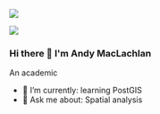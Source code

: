 ![](https://komarev.com/ghpvc/?username=andrewmaclachlan&abbreviated=true)

![](https://vbr.nathanchung.dev/badge?page_id=andrewmaclachlan&text=Fans&lcolor=a4133c&color=555555&style=for-the-badge&logo=Github&hit=true)

### Hi there 👋 I'm Andy MacLachlan

An academic 

- 🌱 I’m currently: learning PostGIS
- 💬 Ask me about: Spatial analysis    



<!--
**andrewmaclachlan/andrewmaclachlan** is a ✨ _special_ ✨ repository because its `README.md` (this file) appears on your GitHub profile.

Here are some ideas to get you started:

- 🔭 I’m currently working on ...
- 🌱 I’m currently learning ...
- 👯 I’m looking to collaborate on ...
- 🤔 I’m looking for help with ...
- 💬 Ask me about ...
- 📫 How to reach me: ...
- 😄 Pronouns: ...
- ⚡ Fun fact: ...
-->
